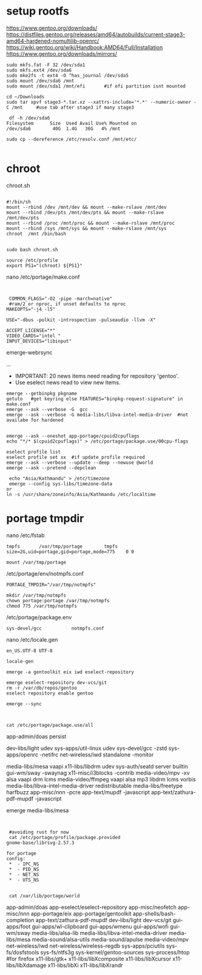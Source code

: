 # setup rootfs
https://www.gentoo.org/downloads/   
https://distfiles.gentoo.org/releases/amd64/autobuilds/current-stage3-amd64-hardened-nomultilib-openrc/   
https://wiki.gentoo.org/wiki/Handbook:AMD64/Full/Installation   
https://www.gentoo.org/downloads/mirrors/   
```
sudo mkfs.fat -F 32 /dev/sda1  
sudo mkfs.ext4 /dev/sda6  
sudo mke2fs -t ext4 -O ^has_journal /dev/sda5  
sudo mount /dev/sda6 /mnt  
sudo mount /dev/sda1 /mnt/efi       #if efi partition isnt mounted  

cd ~/Downloads  
sudo tar xpvf stage3-*.tar.xz --xattrs-include='*.*' --numeric-owner -C /mnt     #use tab after stage3 if many stage3   

 df -h /dev/sda6   
Filesystem      Size  Used Avail Use% Mounted on  
/dev/sda6        40G  1.4G   36G   4% /mnt  

sudo cp --dereference /etc/resolv.conf /mnt/etc/


```
# chroot
chroot.sh

```

#!/bin/sh  
mount --rbind /dev /mnt/dev && mount --make-rslave /mnt/dev
mount --rbind /dev/pts /mnt/dev/pts && mount --make-rslave /mnt/dev/pts
mount --rbind /proc /mnt/proc && mount --make-rslave /mnt/proc
mount --rbind /sys /mnt/sys && mount --make-rslave /mnt/sys
chroot  /mnt /bin/bash
```

```

sudo bash chroot.sh

source /etc/profile 
export PS1="(chroot) ${PS1}"
```
 nano /etc/portage/make.conf

```


 COMMON_FLAGS="-O2 -pipe -march=native"
 #ram/2 or nproc, if unset defaults to nproc
MAKEOPTS="-j4 -l5"

USE="-dbus -polkit -introspection -pulseaudio -llvm -X"

ACCEPT_LICENSE="*"
VIDEO_CARDS="intel "
INPUT_DEVICES="libinput"
```

emerge-webrsync

...

 * IMPORTANT: 20 news items need reading for repository 'gentoo'.
 * Use eselect news read to view new items.

```
emerge --getbinpkg pkgname
getuto   #get keyring else FEATURES="binpkg-request-signature" in make.conf
emerge --ask --verbose -G  gcc
emerge --ask --verbose -G media-libs/libva-intel-media-driver  #not availabe for hardened 


emerge --ask --oneshot app-portage/cpuid2cpuflags
echo "*/* $(cpuid2cpuflags)" > /etc/portage/package.use/00cpu-flags

eselect profile list 
eselect profile set xx  #if update profile required
emerge --ask --verbose --update --deep --newuse @world
emerge --ask --pretend --depclean

 echo "Asia/Kathmandu" > /etc/timezone
 emerge --config sys-libs/timezone-data
or 
ln -s /usr/share/zoneinfo/Asia/Kathmandu /etc/localtime
```
# portage tmpdir
nano /etc/fstab
```
tmpfs		/var/tmp/portage		tmpfs	size=2G,uid=portage,gid=portage,mode=775	0 0
```
```
mount /var/tmp/portage
```
/etc/portage/env/notmpfs.conf
```
PORTAGE_TMPDIR="/var/tmp/notmpfs"
```
```
mkdir /var/tmp/notmpfs
chown portage:portage /var/tmp/notmpfs
chmod 775 /var/tmp/notmpfs 
```

/etc/portage/package.env
```
sys-devel/gcc			notmpfs.conf
```

nano /etc/locale.gen
```
en_US.UTF-8 UTF-8
```
```
locale-gen

emerge -a gentoolkit eix iwd eselect-repository

emerge eselect-repository dev-vcs/git  
rm -r /var/db/repos/gentoo
eselect repository enable gentoo

emerge --sync
```
```


cat /etc/portage/package.use/all 
```

app-admin/doas persist

dev-libs/light udev
sys-apps/util-linux   udev
sys-devel/gcc -zstd
sys-apps/openrc -netifrc
net-wireless/iwd standalone -monitor


media-libs/mesa vaapi 
x11-libs/libdrm udev
sys-auth/seatd server builtin
gui-wm/sway -swaynag
x11-misc/i3blocks -contrib
media-video/mpv -xv alsa vaapi drm lcms
media-video/ffmpeg  vaapi alsa  mp3 libdrm lcms vorbis
media-libs/libva-intel-media-driver redistributable
media-libs/freetype  harfbuzz
app-misc/nnn -pcre
app-text/mupdf -javascript
app-text/zathura-pdf-mupdf -javascript


emerge media-libs/mesa
```


 #avoiding rust for now 
 cat /etc/portage/profile/package.provided 
gnome-base/librsvg-2.57.3

for portage
config:
 *  - IPC_NS
 *  - PID_NS
 *  - NET_NS
 *  - UTS_NS
      

 cat /var/lib/portage/world
 ```
app-admin/doas
app-eselect/eselect-repository
app-misc/neofetch
app-misc/nnn
app-portage/eix
app-portage/gentoolkit
app-shells/bash-completion
app-text/zathura-pdf-mupdf
dev-libs/light
dev-vcs/git
gui-apps/foot
gui-apps/wl-clipboard
gui-apps/wmenu
gui-apps/wofi
gui-wm/sway
media-libs/alsa-lib
media-libs/libva-intel-media-driver
media-libs/mesa
media-sound/alsa-utils
media-sound/apulse
media-video/mpv
net-wireless/iwd
net-wireless/wireless-regdb
sys-apps/pciutils
sys-fs/dosfstools
sys-fs/ntfs3g
sys-kernel/gentoo-sources
sys-process/htop
#for firefox
x11-libs/gtk+
x11-libs/libXcomposite
x11-libs/libXcursor
x11-libs/libXdamage
x11-libs/libXi
x11-libs/libXrandr
```



